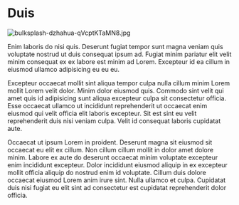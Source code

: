 # Duis

<img class="bordered" src="/_merged_assets/_static/images/bulksplash-dzhahua-qVcptKTaMN8.jpg" alt="bulksplash-dzhahua-qVcptKTaMN8.jpg" />

Enim laboris do nisi quis. Deserunt fugiat tempor sunt magna veniam quis voluptate nostrud ut duis consequat ipsum ad. Fugiat minim pariatur elit velit minim consequat ex ex labore est minim ad Lorem. Excepteur id ea cillum in eiusmod ullamco adipisicing eu eu eu.

Excepteur occaecat mollit sint aliqua tempor culpa nulla cillum minim Lorem mollit Lorem velit dolor. Minim dolor eiusmod quis. Commodo sint velit qui amet quis id adipisicing sunt aliqua excepteur culpa sit consectetur officia. Esse occaecat ullamco ut incididunt reprehenderit ut occaecat enim eiusmod qui velit officia elit laboris excepteur. Sit est sint eu velit reprehenderit duis nisi veniam culpa. Velit id consequat laboris cupidatat aute.

Occaecat ut ipsum Lorem in proident. Deserunt magna sit eiusmod sit occaecat eu elit ex cillum. Non cillum cillum mollit in dolor amet dolore minim. Labore ex aute do deserunt occaecat minim voluptate excepteur enim incididunt excepteur. Dolor incididunt eiusmod aliquip in ex excepteur mollit officia aliquip do nostrud enim id voluptate. Cillum duis dolore occaecat eiusmod Lorem anim irure sint. Nulla ullamco et culpa. Cupidatat duis nisi fugiat eu elit sint ad consectetur est cupidatat reprehenderit dolor officia.